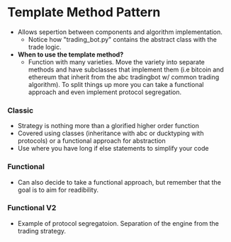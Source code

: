 # Template Method Pattern
- Allows sepertion between components and algorithm implementation. 
  - Notice how "trading_bot.py" contains the abstract class with the trade logic.
- **When to use the template method?**
  - Function with many varieties. Move the variety into separate methods and have subclasses that implement them (i.e bitcoin and ethereum that inherit from the abc tradingbot w/ common trading algorithm). To split things up more you can take a functional approach and even implement protocol segregation.

### Classic
- Strategy is nothing more than a glorified higher order function
- Covered using classes (inheritance with abc or ducktyping with protocols) or a functional approach for abstraction
- Use where you have long if else statements to simplify your code

### Functional
- Can also decide to take a functional approach, but remember that the goal is to aim for readibility.


### Functional V2
- Example of protocol segregatoion. Separation of the engine from the trading strategy.
